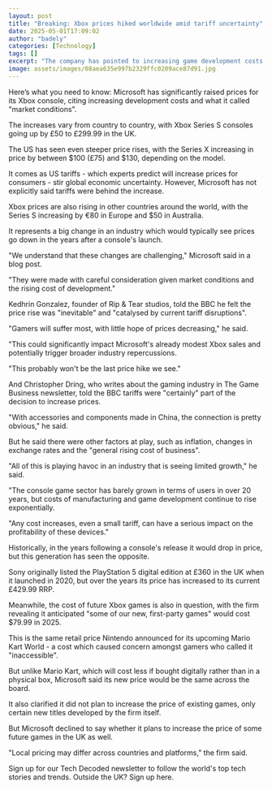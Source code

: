 ```yaml
---
layout: post
title: "Breaking: Xbox prices hiked worldwide amid tariff uncertainty"
date: 2025-05-01T17:09:02
author: "badely"
categories: [Technology]
tags: []
excerpt: "The company has pointed to increasing game development costs and 'market conditions'."
image: assets/images/08aea635e997b2329ffc0209ace87d91.jpg
---
```


Here’s what you need to know: Microsoft has significantly raised prices for its Xbox console, citing increasing development costs and what it called "market conditions".

The increases vary from country to country, with Xbox Series S consoles going up by £50 to £299.99 in the UK.

The US has seen even steeper price rises, with the Series X increasing in price by between $100 (£75) and $130, depending on the model.

It comes as US tariffs - which experts predict will increase prices for consumers - stir global economic uncertainty. However, Microsoft has not explicitly said tariffs were behind the increase.

Xbox prices are also rising in other countries around the world, with the Series S increasing by €80 in Europe and $50 in Australia.

It represents a big change in an industry which would typically see prices go down in the years after a console's launch.

"We understand that these changes are challenging," Microsoft said in a blog post. 

"They were made with careful consideration given market conditions and the rising cost of development."

Kedhrin Gonzalez, founder of Rip & Tear studios, told the BBC he felt the price rise was "inevitable" and "catalysed by current tariff disruptions". 

"Gamers will suffer most, with little hope of prices decreasing," he said. 

"This could significantly impact Microsoft's already modest Xbox sales and potentially trigger broader industry repercussions. 

"This probably won't be the last price hike we see."

And Christopher Dring, who writes about the gaming industry in The Game Business newsletter, told the BBC tariffs were "certainly" part of the decision to increase prices.

"With accessories and components made in China, the connection is pretty obvious," he said.

But he said there were other factors at play, such as inflation, changes in exchange rates and the "general rising cost of business".

"All of this is playing havoc in an industry that is seeing limited growth," he said.

"The console game sector has barely grown in terms of users in over 20 years, but costs of manufacturing and game development continue to rise exponentially. 

"Any cost increases, even a small tariff, can have a serious impact on the profitability of these devices."

Historically, in the years following a console's release it would drop in price, but this generation has seen the opposite.

Sony originally listed the PlayStation 5 digital edition at £360 in the UK when it launched in 2020, but over the years its price has increased to its current £429.99 RRP.

Meanwhile, the cost of future Xbox games is also in question, with the firm revealing it anticipated "some of our new, first-party games" would cost $79.99 in 2025.

This is the same retail price Nintendo announced for its upcoming Mario Kart World - a cost which caused concern amongst gamers who called it "inaccessible".

But unlike Mario Kart, which will cost less if bought digitally rather than in a physical box, Microsoft said its new price would be the same across the board.

It also clarified it did not plan to increase the price of existing games, only certain new titles developed by the firm itself.

But Microsoft declined to say whether it plans to increase the price of some future games in the UK as well.

"Local pricing may differ across countries and platforms," the firm said. 

Sign up for our Tech Decoded newsletter to follow the world's top tech stories and trends. Outside the UK? Sign up here.

